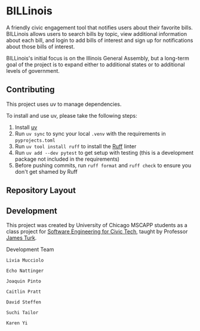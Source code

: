 # BILLinois

A friendly civic engagement tool that notifies users about their favorite bills. BILLinois allows users to search bills by topic, view additional information about each bill, and login to add bills of interest and sign up for notifications about those bills of interest.

BILLinois's initial focus is on the Illinois General Assembly, but a long-term goal of the project is to expand either to additional states or to additional levels of government.


## Contributing

This project uses uv to manage dependencies.

To install and use uv, please take the following steps:

1. Install [uv](https://docs.astral.sh/uv/getting-started/installation/)
2. Run `uv sync` to sync your local `.venv` with the requirements in `pyprojects.toml`
3. Run `uv tool install ruff` to install the [Ruff](https://github.com/astral-sh/ruff) linter
4. Run `uv add --dev pytest` to get setup with testing (this is a development package not included in the requirements)
5. Before pushing commits, run `ruff format` and `ruff check` to ensure you don't get shamed by Ruff

## Repository Layout


## Development

This project was created by University of Chicago MSCAPP students as a class project for [Software Engineering for Civic Tech](https://capp30320.jpt.sh/), taught by Professor [James Turk](https://www.jpt.sh/).

Development Team

    Livia Mucciolo
    
    Echo Nattinger 
    
    Joaquin Pinto 
    
    Caitlin Pratt 
    
    David Steffen
    
    Suchi Tailor
    
    Karen Yi